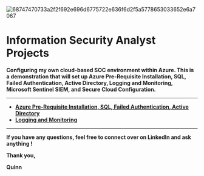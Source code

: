 ![68747470733a2f2f692e696d6775722e636f6d2f5a5778653033652e6a7067](https://user-images.githubusercontent.com/109401839/236074279-96ae8c16-e42d-43bf-9e33-2b2b3d4b5cde.jpg)

<h1>Information Security Analyst Projects</h1>

<b> Configuring my own cloud-based SOC environment within Azure. This is a demonstration that will set up Azure Pre-Requisite Installation, SQL, Failed Authentication, Active Directory, Logging and Monitoring, Microsoft Sentinel SIEM, and Secure Cloud Configuration.<b/>

---

- <b>[Azure Pre-Requisite Installation, SQL, Failed Authentication, Active Directory](https://github.com/fnabeel/Cloud-SOC-PreReq)<b>
- <b>[Logging and Monitoring](https://github.com/fnabeel/Logging-and-Monitoring)<b>


----

If you have any questions, feel free to connect over on LinkedIn and ask anything ! 

Thank you,

Quinn
